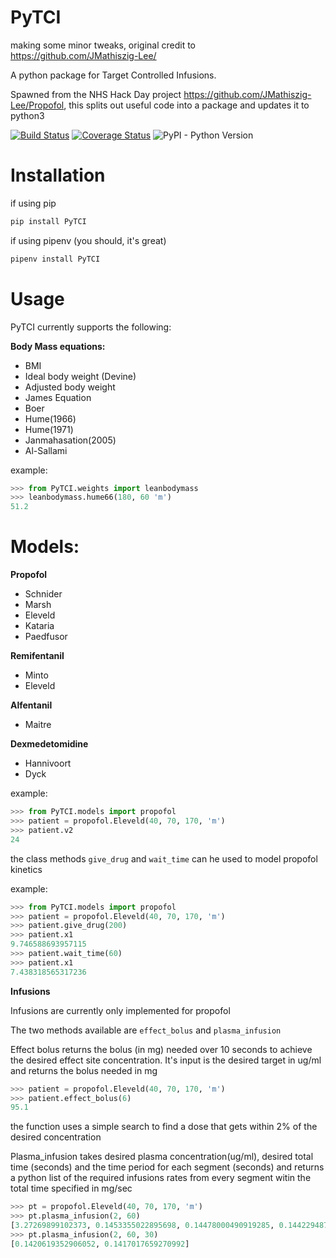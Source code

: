 # PyTCI

making some minor tweaks, original credit to https://github.com/JMathiszig-Lee/


A python package for Target Controlled Infusions. 

Spawned from the NHS Hack Day project https://github.com/JMathiszig-Lee/Propofol, this splits out useful code into a package and updates it to python3

[![Build Status](https://travis-ci.org/JMathiszig-Lee/PyTCI.svg?branch=master)](https://travis-ci.org/JMathiszig-Lee/PyTCI)
[![Coverage Status](https://coveralls.io/repos/github/JMathiszig-Lee/PyTCI/badge.svg?branch=master&kill_cache=1)](https://coveralls.io/github/JMathiszig-Lee/PyTCI?branch=master)
![PyPI - Python Version](https://img.shields.io/pypi/pyversions/PyTCI)

# Installation
if using pip
```python
pip install PyTCI
```
if using pipenv (you should, it's great)
```python
pipenv install PyTCI
```
# Usage
PyTCI currently supports the following:

**Body Mass equations:**
* BMI
* Ideal body weight (Devine)
* Adjusted body weight
* James Equation
* Boer
* Hume(1966)
* Hume(1971)
* Janmahasation(2005)
* Al-Sallami

example:
```python
>>> from PyTCI.weights import leanbodymass
>>> leanbodymass.hume66(180, 60 'm')
51.2
```
# Models:
**Propofol**
* Schnider
* Marsh
* Eleveld
* Kataria
* Paedfusor

**Remifentanil**
* Minto
* Eleveld

**Alfentanil**
* Maitre

**Dexmedetomidine**
* Hannivoort
* Dyck
 
example:
```python
>>> from PyTCI.models import propofol
>>> patient = propofol.Eleveld(40, 70, 170, 'm')
>>> patient.v2
24
```

the class methods ```give_drug``` and ```wait_time``` can he used to model propofol kinetics

example:
```python
>>> from PyTCI.models import propofol
>>> patient = propofol.Eleveld(40, 70, 170, 'm')
>>> patient.give_drug(200)
>>> patient.x1
9.746588693957115
>>> patient.wait_time(60)
>>> patient.x1
7.438318565317236
```

**Infusions**

Infusions are currently only implemented for propofol

The two methods available are ```effect_bolus``` and ```plasma_infusion```

Effect bolus returns the bolus (in mg) needed over 10 seconds to achieve the desired effect site concentration. It's input is the desired target in ug/ml and returns the bolus needed in mg
```python
>>> patient = propofol.Eleveld(40, 70, 170, 'm')
>>> patient.effect_bolus(6)
95.1
```
the function uses a simple search to find a dose that gets within 2% of the desired concentration 


Plasma_infusion takes desired plasma concentration(ug/ml), desired total time (seconds) and the time period for each segment (seconds) and returns a python list of the required infusions rates from every segment witin the total time specified in mg/sec
```python
>>> pt = propofol.Eleveld(40, 70, 170, 'm')
>>> pt.plasma_infusion(2, 60)
[3.27269899102373, 0.1453355022895698, 0.14478000490919285, 0.14422948797801816, 0.1436839059972244, 0.143143213884116]
>>> pt.plasma_infusion(2, 60, 30)
[0.1420619352906052, 0.1417017659270992]

```


